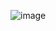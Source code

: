 ![image](https://user-images.githubusercontent.com/108242990/175839457-4a0ee6d3-713e-4bc1-a2ad-e29aeffa9ee1.png)
